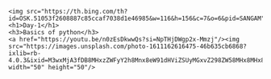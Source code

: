 </head>

  <body>

    <img src="https://th.bing.com/th?id=OSK.51053f2608887c85ccaf7038d1e46985&w=116&h=156&c=7&o=6&pid=SANGAM"/>
    <h1>Day-1</h1>
    <h3>Basics of python</h3>
    <a href="https://youtu.be/n0zEsDkwwQs?si=NpTHjDWgp2x-Mmzj"/><img src="https://images.unsplash.com/photo-1611162616475-46b635cb6868?ixlib=rb-4.0.3&ixid=M3wxMjA3fDB8MHxzZWFyY2h8Mnx8eW91dHViZSUyMGxvZ298ZW58MHx8MHx8fDA%3D&w=1000&q=80" width="50" height="50"/>
</html>
